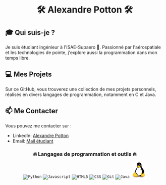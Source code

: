 <h1 align="center"> 🛠️ Alexandre Potton 🛠️ </h1>

<h2>🎓 Qui suis-je ?</h2>

Je suis étudiant ingénieur à l'ISAE-Supaero 🚀. Passionné par l'aérospatiale et les technologies de pointe, j'explore aussi la programmation dans mon temps libre.

<h2>💻 Mes Projets</h2>

Sur ce GitHub, vous trouverez une collection de mes projets personnels, réalisés en divers langages de programmation, notamment en C et Java.

<h2>📫 Me Contacter</h2>

Vous pouvez me contacter sur :

 <ul>
  <li>LinkedIn: <a href="https://www.linkedin.com/in/apotton/"> Alexandre Potton</a></li>
  <li>Email: <a href="mailto:Alexandre.POTTON@student/isae-supaero.fr">Mail étudiant</a></li>
</ul> 


<h3 align="center">🔥 Langages de programmation et outils 🔥</h2>
<p align="center">
  <code><img title="Python" height="50" src="https://raw.githubusercontent.com/yurijserrano/Github-Profile-Readme-Logos/f994c418a134b58c4aec11152f6a4a33fa89da26/programming%20languages/python.svg"></code>
  <code><img title="Javascript" height="50" src="https://raw.githubusercontent.com/yurijserrano/Github-Profile-Readme-Logos/f994c418a134b58c4aec11152f6a4a33fa89da26/programming%20languages/javascript.svg"></code>
  <code><img title="HTML5" height="50" src="https://github.com/yurijserrano/Github-Profile-Readme-Logos/blob/master/others/html.svg"></code>
  <code><img title="CSS" height="50" src="https://github.com/yurijserrano/Github-Profile-Readme-Logos/blob/master/others/css.svg"></code>
  <code><img title="Git" height="50" src="https://raw.githubusercontent.com/yurijserrano/Github-Profile-Readme-Logos/f994c418a134b58c4aec11152f6a4a33fa89da26/others/git.svg"></code>
  <code><img title="Java" height="50" src="https://github.com/yurijserrano/Github-Profile-Readme-Logos/blob/master/programming%20languages/java.svg"></code>
  <code><img title="Linux" height="50" src="https://raw.githubusercontent.com/devicons/devicon/master/icons/linux/linux-original.svg"></code>
</p>
